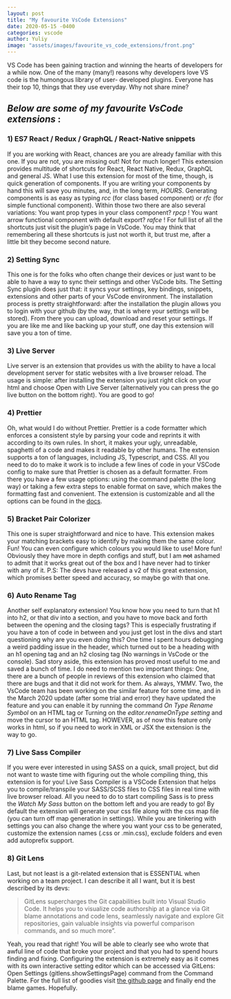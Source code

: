 ```yaml
---
layout: post
title: "My favourite VsCode Extensions"
date: 2020-05-15 -0400
categories: vscode
author: Yuliy
image: "assets/images/favourite_vs_code_extensions/front.png"
---
```


VS Code has been gaining traction and winning the hearts of developers for a while now. One of
the many (many!) reasons why developers love VS code is the humongous library of user-
developed plugins. Everyone has their top 10, things that they use everyday. Why not share
mine?

## **_Below are some of my favourite VsCode extensions_** :

### 1) ES7 React / Redux / GraphQL / React-Native snippets

If you are working with React, chances are you are already familiar with this one. If you
are not, you are missing out! Not for much longer! This extension provides multitude of
shortcuts for React, React Native, Redux, GraphQL and general JS. What I use this extension
for most of the time, though, is quick generation of components. If you are writing your components
by hand this will save you minutes, and, in the long term, _HOURS_. Generating components is
as easy as typing _rcc_ (for class based component) or _rfc_ (for simple functional component).
Within those two there are also several variations: You want prop types in your class
component? _rpcp_ ! You want arrow functional component with default export? _rafce_ ! For
full list of all the shortcuts just visit the plugin’s page in VsCode. You may think that
remembering all these shortcuts is just not worth it, but trust me, after a little bit they
become second nature.

### 2) Setting Sync

This one is for the folks who often change their devices or just want to be able to have a
way to sync their settings and other VsCode bits. The Setting Sync plugin does just that: it syncs
your settings, key bindings, snippets, extensions and other parts of your VsCode environment.
The installation process is pretty straightforward: after the installation the plugin allows you to
login with your github (by the way, that is where your settings will be stored). From there you
can upload, download and reset your settings. If you are like me and like backing up your stuff,
one day this extension will save you a ton of time.

### 3) Live Server

Live server is an extension that provides us with the ability to have a local development
server for static websites with a live browser reload. The usage is simple: after installing the
extension you just right click on your html and choose Open with Live Server (alternatively you
can press the go live button on the bottom right). You are good to go!

### 4) Prettier

Oh, what would I do without Prettier. Prettier is a code formatter which enforces a
consistent style by parsing your code and reprints it with according to its own rules. In short, it makes your
ugly, unreadable, spaghetti of a code and makes it readable by other humans. The extension
supports a ton of languages, including JS, Typescript, and CSS. All you need to do to make it
work is to include a few lines of code in your VSCode config to make sure that Prettier is chosen
as a default formatter. From there you have a few usage options: using the command palette
(the long way) or taking a few extra steps to enable format on save, which makes the
formatting fast and convenient. The extension is customizable and all the options can be found
in the [docs](https://marketplace.visualstudio.com/items?itemName=esbenp.prettier-vscode).

### 5) Bracket Pair Colorizer

This one is super straightforward and nice to have. This extension makes your matching
brackets easy to identify by making them the same colour. Fun! You can even configure which
colours you would like to use! More fun! Obviously they have more in depth configs and stuff,
but I am ~~not~~ ashamed to admit that it works great out of the box and I have never had to
tinker with any of it. P.S: The devs have released a v2 of this great extension, which promises
better speed and accuracy, so maybe go with that one.

### 6) Auto Rename Tag

Another self explanatory extension! You know how you need to turn that h1 into h2, or that div
into a section, and you have to move back and forth between the opening and the closing tags?
This is especially frustrating if you have a ton of code in between and you just get lost in the
divs and start questioning why are you even doing this? One time I spent hours debugging a
weird padding issue in the header, which turned out to be a heading with an h1 opening tag
and an h2 closing tag (No warnings in VsCode or the console). Sad story aside, this extension
has proved most useful to me and saved a bunch of time. I do need to mention two important
things: One, there are a bunch of people in reviews of this extension who claimed that there
are bugs and that it did not work for them. As always, YMMV. Two, the VsCode team has been
working on the similar feature for some time, and in the March 2020 update (after some trial
and error) they have updated the feature and you can enable it by running the command _On
Type Rename Symbol_ on an HTML tag or Turning on the _editor.renameOnType
setting_ and move the cursor to an HTML tag. HOWEVER, as of now this feature only
works in html, so if you need to work in XML or JSX the extension is the way to go.

### 7) Live Sass Compiler

If you were ever interested in using SASS on a quick, small project, but did not want to waste
time with figuring out the whole compiling thing, this extension is for you! Live Sass Compiler is
a VSCode Extension that helps you to compile/transpile your SASS/SCSS files to CSS files in real
time with live browser reload. All you need to do to start compiling Sass is to press the _Watch My
Sass_ button on the bottom left and you are ready to go! By default the extension will generate your
css file along with the css map file (you can turn off map generation in settings). While you are
tinkering with settings you can also change the where you want your css to be generated, customize
the extension names (.css or .min.css), exclude folders and even add autoprefix support.

### 8) Git Lens

Last, but not least is a git-related extension that is ESSENTIAL when working on a team project. I
can describe it all I want, but it is best described by its devs:

> GitLens supercharges the Git capabilities built into Visual Studio Code. It helps you to visualize code authorship at a
> glance via Git blame annotations and code lens, seamlessly navigate and explore Git
> repositories, gain valuable insights via powerful comparison commands, and so much
> more”.

Yeah, you read that right! You will be able to clearly see who wrote that awful
line of code that broke your project and that you had to spend hours finding and fixing.
Configuring the extension is extremely easy as it comes with its own interactive setting
editor which can be accessed via GitLens: Open Settings (gitlens.showSettingsPage)
command from the Command Palette. For the full list of goodies visit [the github page](https://github.com/eamodio/vscode-gitlens) and finally end the blame games. Hopefully.
